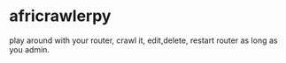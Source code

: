 # africrawlerpy
play around with your router, crawl it, edit,delete, restart router as long as you admin. 
